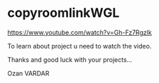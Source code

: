 # copyroomlinkWGL

https://www.youtube.com/watch?v=Gh-Fz7Rgzlk

To learn about project u need to watch the video.

Thanks and good luck with your projects...

Ozan VARDAR
